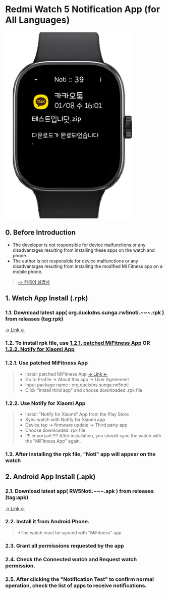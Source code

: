 # Redmi Watch 5 Notification App (for All Languages)
![thumbnail](./img/noti1.png)
###
###
## 0. Before Introduction
- The developer is not responsible for device malfunctions or any disadvantages resulting from installing these apps on the watch and phone.
- The author is not responsible for device malfunctions or any disadvantages resulting from installing the modified Mi Fitness app on a mobile phone.


> [-> 한국어 설명서](./README_KR.md)


###
###
## 1. Watch App Install (.rpk)
### 1.1. Download latest app( org.duckdns.sunga.rw5noti.~~~.rpk ) from releases (tag:rpk)
[-> Link <-](https://github.com/maga32/RedmiWatch5-Noti/releases/tag/rpk)

### 1.2. To install rpk file, use [1.2.1. patched MiFitness App](#121-Use-patched-MiFitness-App) OR [1.2.2. Notify for Xiaomi App](#122-Use-Notify-for-Xiaomi-App)

### 1.2.1. Use patched MiFitness App

> - Install patched MiFitness App [-> Link <-](https://github.com/maga32/RedmiWatch5-Noti/releases/tag/MiFitnessPatched)
> - Go to Profile -> About this app -> User Agreement
> - Input package name : org.duckdns.sunga.rw5noti
> - Click "install third app" and choose downloaded .rpk file

### 1.2.2. Use Notify for Xiaomi App

> - Install "Notify for Xiaomi" App from the Play Store
> - Sync watch with Notify for Xiaomi app
> - Device tap -> firmware update -> Third party app
> - Choose downloaded .rpk file
> - !!!! important !!!! After installation, you should sync the watch with the "MiFitness App" again.

### 1.3. After installing the rpk file, "Noti" app will appear on the watch

###
###
## 2. Android App Install (.apk)
### 2.1. Download latest app( RW5Noti.~~~.apk ) from releases (tag:apk)
[-> Link <-](https://github.com/maga32/RedmiWatch5-Noti/releases/tag/apk)

### 2.2. Install it from Android Phone.
> *The watch must be synced with "MiFitness" app

### 2.3. Grant all permissions requested by the app

### 2.4. Check the Connected watch and Request watch permission.

### 2.5. After clicking the "Notification Test" to confirm normal operation, check the list of apps to receive notifications.
